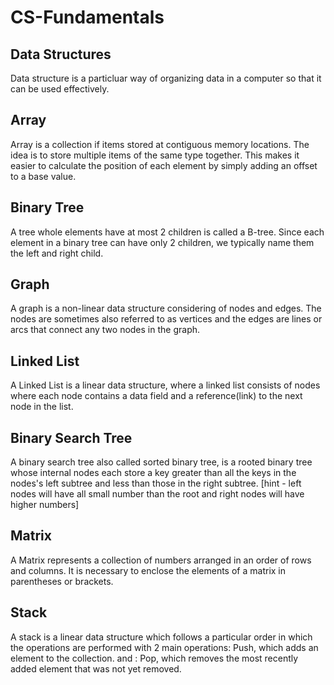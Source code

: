 # CS-Fundamentals
## Data Structures
Data structure is a particluar way of organizing data in a computer so that it can be used effectively.


## Array
Array is a collection if items stored at contiguous memory locations. The idea is to store multiple items of the same type together. This makes it easier to calculate the position of each element by simply adding an offset to a base value.

## Binary Tree
A tree whole elements have at most 2 children is called a B-tree. Since each element in a binary tree can have only 2 children, we typically name them the left and right child.

## Graph
A graph is a non-linear data structure considering of nodes and edges. The nodes are sometimes also referred to as vertices and the edges are lines or arcs that connect any two nodes in the graph.

## Linked List
A Linked List is a linear data structure, where a linked list consists of nodes where each node contains a data field and a reference(link) to the next node in the list.

## Binary Search Tree
A binary search tree also called sorted binary tree, is a rooted binary tree whose internal nodes each store a key greater than all the keys in the nodes's left subtree and less than those in the right subtree. [hint - left nodes will have all small number than the root and right nodes will have higher numbers]

## Matrix
A Matrix represents a collection of numbers arranged in an order of rows and columns. It is necessary to enclose the elements of a matrix in parentheses or brackets.

## Stack
A stack is a linear data structure which follows a particular order in which the operations are performed with 2 main operations: Push, which adds an element to the collection. and : Pop, which removes the most recently added element that was not yet removed.

